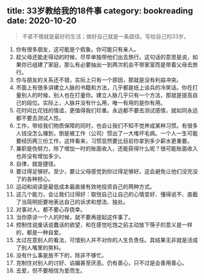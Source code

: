 title: 33岁教给我的18件事
category: bookreading
date: 2020-10-20
------------------------------------
<!-- zh-CN:+ -->

> 不紧不慢就是最好的生活；做好自己就是一条路径。写给自己的33岁。

1. 你有很多朋友，这可能是个假象。你可能只有亲人。
2. 趁父母还能走得动的时候，尽早单独带他们出去旅行。这句话的意思是说，如果你已组建了家庭，那么有必要抽出一到两次机会不带家室而是带着父母去旅行。
3. 你与朋友的关系还不错，实际上只有一个原因，那就是没有利益冲突。
4. 市面上有很多讲建立人脉的书籍和方法，几乎都是纸上谈兵的冷笑话。你在打量别人的时候，别人也在打量你。建立人脉几乎只有一个方法，那就是提高自己的段位。实际上，人脉并没有什么用，唯一有用的是你有用。
5. 花时间比花钱的情谊，更值得我们珍重。永远都不要去测试感情，就如同永远都不要去测试人性。
6. 工作，带给我们物质保障的同时，也会让我们不知不觉养成某种习惯。有很多人钱没怎么赚到，倒是被工作（公司）惯出了一大堆坏毛病。一个人一生可能要经历两三份工作，这样看来，习惯显然要比目前你拿到多少薪水更重要。
7. 兼职是伪努力，除了增加一时的账面收入，还能获得什么呢？很可能账面收入也并没有增加多少。
8. 自律，就是捷径。
9. 要过得足够好。至少，要让父母感觉到你过得足够好。这会避免让他们没完没了的各种担心。
10. 运动和阅读是最低成本最直接有效地投资自己的两种方式。
11. 这几个能力，会让我们过得好：取悦自己让自己的心情变好、懂得说不、直截了当简明扼要地表达自己的诉求和想法、独处。
12. 对事对人，都不要心存侥幸。
13. 当你原谅一个人的时候，就不要再提起这件事了。
14. 控制住说废话说蠢话的欲望，和在感觉吃饱之前主动放下筷子的意义是一样的，都是一种自爱。
15. 太过在意别人的看法，可惜别人并不对你的人生负责任。其结果无非就是活成了别人嘴里的笑料。
16. 没有什么事是放不下的，除非不够忙。
17. 克制住对别人的讨好、谄媚甚至厌恶。仍有善心，只不过是会善用善心。
18. 去爱，但不要相信为爱而生。

<!-- zh-CN:- -->